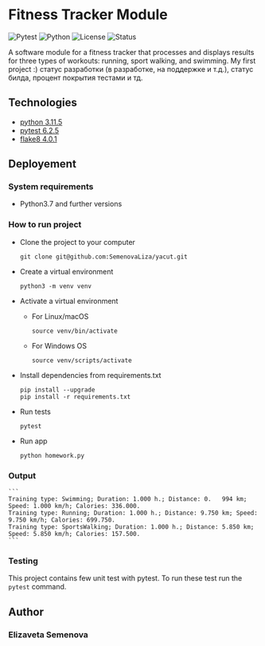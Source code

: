 # Fitness Tracker Module
![Pytest](https://img.shields.io/badge/tests-passing-brightgreen?style=flat-square&logo=pytest) ![Python](https://img.shields.io/badge/python-3.11-blue?style=flat-square&logo=python) ![License](https://img.shields.io/badge/license-MIT-purple.svg?style=flat-square) ![Status](https://img.shields.io/badge/status-finished-green?style=flat-square)

A software module for a fitness tracker that processes and displays results for three types of workouts: running, sport walking, and swimming. My first project :)
 статус разработки (в разработке, на поддержке и т.д.), статус билда, процент покрытия тестами и тд.

## Technologies
- [python 3.11.5](https://www.python.org/downloads/release/python-3115/)
- [pytest 6.2.5](https://docs.pytest.org/en/stable/announce/release-6.2.5.html)
- [flake8 4.0.1](https://flake8.pycqa.org/en/4.0.1/)

## Deployement

### System requirements
- Python3.7 and further versions
### How to run project

- Clone the project to your computer 
    ```
    git clone git@github.com:SemenovaLiza/yacut.git
    ```
- Create a virtual environment
    ```
    python3 -m venv venv
    ```

- Activate a virtual environment
    - For Linux/macOS

        ```
        source venv/bin/activate
        ```

    - For Windows OS

        ```
        source venv/scripts/activate
        ```
* Install dependencies from requirements.txt 
    ```
    pip install --upgrade
    pip install -r requirements.txt
    ```
* Run tests
    ```
    pytest
    ```
* Run app
    ```
    python homework.py
    ```

### Output
    ```
    Training type: Swimming; Duration: 1.000 h.; Distance: 0.   994 km; Speed: 1.000 km/h; Calories: 336.000.
    Training type: Running; Duration: 1.000 h.; Distance: 9.750 km; Speed: 9.750 km/h; Calories: 699.750.
    Training type: SportsWalking; Duration: 1.000 h.; Distance: 5.850 km; Speed: 5.850 km/h; Calories: 157.500.
    ```

### Testing
This project contains few unit test with pytest. To run these test run the `pytest` command.

## Author
### Elizaveta Semenova
